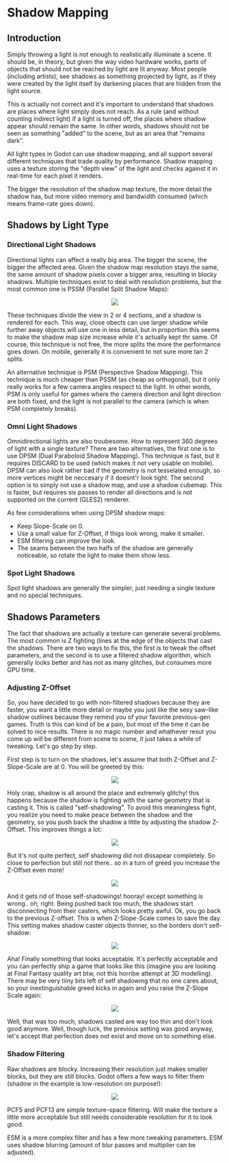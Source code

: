 # Shadow Mapping

## Introduction

Simply throwing a light is not enough to realistically illuminate a scene. It should be, in theory, but given the way video hardware works, parts of objects that should not be reached by light are lit anyway.
Most people (including artists), see shadows as something projected by light, as if they were created by the light itself by darkening places that are hidden from the light source.

This is actually not correct and it's important to understand that shadows are places where light simply does not reach. As a rule (and without counting indirect light) if a light is turned off, the places where shadow appear should remain the same. In other words, shadows should not be seen as something "added" to the scene, but as an area that "remains dark".

All light types in Godot can use shadow mapping, and all support several different techniques that trade quality by performance. Shadow mapping uses a texture storing the "depth view" of the light and checks against it in real-time for each pixel it renders. 

The bigger the resolution of the shadow map texture, the more detail the shadow has, but more video memory and bandwidth consumed (which means frame-rate goes down).

## Shadows by Light Type

### Directional Light Shadows

Directional lights can affect a really big area. The bigger the scene, the bigger the affected area. Given the shadow map resolution stays the same, the same amount of shadow pixels cover a bigger area, resulting in blocky shadows. Multiple techniques exist to deal with resolution problems, but the most common one is PSSM (Parallel Split Shadow Maps):

<p align="center"><img src="images/shadow_directional.png"></p>

These techniques divide the view in 2 or 4 sections, and a shadow is rendered for each. This way, close obects can use larger shadow while further away objects will use one in less detail, but in proportion this seems to make the shadow map size increase while it's actually kept thr same. Of course, this technique is not free, the more splits the more the performance goes down. On mobile, generally it is convenient to not sure more tan 2 splits.

An alternative technique is PSM (Perspective Shadow Mapping). This technique is much cheaper than PSSM (as cheap as orthogonal), but it only really works for a few camera angles respect to the light. In other words, PSM is only useful for games where the camera direction and light direction are both fixed, and the light is not parallel to the camera (which is when PSM completely breaks).

### Omni Light Shadows

Omnidirectional lights are also troubesome. How to represent 360 degrees of light with a single texture? There are two alternatives, the first one is to use DPSM (Dual Paraboloid Shadow Mapping). This technique is fast, but it requires DISCARD to be used (which makes it not very usable on mobile). DPSM can also look rather bad if the geometry is not tesselated enough, so more vertices might be neccesary if it doesnt'r look tight. The second option is to simply not use a shadow map, and use a shadow cubemap. This is faster, but requires six passes to render all directions and is not supported on the current (GLES2) renderer. 

As few considerations when using DPSM shadow maps:

*  Keep Slope-Scale on 0.
*  Use a small value for Z-Offset, if thigs look wrong, make it smaller.
*  ESM filtering can improve the look.
*  The seams between the two halfs of the shadow are generally noticeable, so rotate the light to make them show less.

### Spot Light Shadows

Spot light shadows are generally the simpler, just needing a single texture and no special techniques.

## Shadows Parameters

The fact that shadows are actually a texture can generate several problems. The most common is Z fighting (lines at the edge of the objects that cast the shadows. There are two ways to fix this, the first is to tweak the offset parameters, and the second is to use a filtered shadow algorithm, which generally looks better and has not as many glitches, but consumes more GPU time.

### Adjusting Z-Offset

So, you have decided to go with non-filtered shadows because they are faster, you want a little more detail or maybe you just like the sexy saw-like shadow outlines because they remind you of your favorite previous-gen games. Truth is this can kind of be a pain, but most of the time it can be solved to nice results. There is no magic number and whathever resut you come up will be different from scene to scene, it just takes a while of tweaking. Let's go step by step.

First step is to turn on the shadows, let's assume that both Z-Offset and Z-Slope-Scale are at 0. You will be greeted by this:

<p align="center"><img src="images/shadow_offset_1.png"></p>

Holy crap, shadow is all around the place and extremely glitchy! this happens because the shadow is fighting with the same geometry that is casting it. This is called "self-shadowing". To avoid this meaningless fight, you realize you need to make peace between the shadow and the geometry, so you push back the shadow a little by adjusting the shadow Z-Offset. This improves things a lot:

<p align="center"><img src="images/shadow_offset_2.png"></p>

But it's not quite perfect, self shadowing did not dissapear completely. So close to perfection but still not there.. so in a turn of greed you increase the Z-Offset even more!

<p align="center"><img src="images/shadow_offset_3.png"></p>

And it gets rid of those self-shadowings! hooray! except something is wrong.. oh, right. Being pushed back too much, the shadows start disconnecting from their casters, which looks pretty awful. Ok, you go back to the previous Z-offset. 
This is when Z-Slope-Scale comes to save the day. This setting makes shadow caster objects thinner, so the borders don't self-shadow:

<p align="center"><img src="images/shadow_offset_4.png"></p>

Aha! Finally something that looks acceptable. It's perfectly acceptable and you can perfectly ship a game that looks like this (imagine you are looking at Final Fantasy quality art btw, not this horribe attempt at 3D modelling). There may be very tiiny bits left of self shadowing that no one cares about, so your inextinguishable greed kicks in again and you raise the Z-Slope Scale again:

<p align="center"><img src="images/shadow_offset_5.png"></p>

Well, that was too much, shadows casted are way too thin and don't look good anymore. Well, though luck, the previous setting was good anyway, let's accept that perfection does not exist and move on to something else.

### Shadow Filtering

Raw shadows are blocky. Increasing their resolution just makes smaller blocks, but they are still blocks.
Godot offers a few ways to filter them (shadow in the example is low-resolution on purpose!):

<p align="center"><img src="images/shadow_filter_options.png"></p>

PCF5 and PCF13 are simple texture-space filtering. Will make the texture a little more acceptable but still needs considerable resolution for it to look good.

ESM is a more complex filter and has a few more tweaking parameters. ESM uses shadow blurring (amount of blur passes and multiplier can be adjusted).



 








